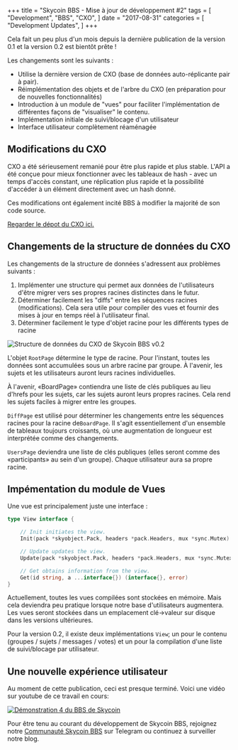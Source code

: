 +++
title = "Skycoin BBS - Mise à jour de développement #2"
tags = [
    "Development",
    "BBS",
    "CXO",
]
date = "2017-08-31"
categories = [
    "Development Updates",
]
+++

Cela fait un peu plus d'un mois depuis la dernière publication de la version 0.1 et la version 0.2 est bientôt prête !

Les changements sont les suivants :

- Utilise la dernière version de CXO (base de données auto-réplicante pair à pair).
- Réimplémentation des objets et de l'arbre du CXO (en préparation pour de nouvelles fonctionnalités)
- Introduction à un module de "vues" pour faciliter l'implémentation de différentes façons de "visualiser" le contenu.
- Implémentation initiale de suivi/blocage d'un utilisateur
- Interface utilisateur complètement réaménagée

## Modifications du CXO

CXO a été sérieusement remanié pour être plus rapide et plus stable. L'API a été conçue pour mieux fonctionner avec les tableaux de hash - avec un temps d'accès constant, une réplication plus rapide et la possibilité d'accéder à un élément directement avec un hash donné.

Ces modifications ont également incité BBS à modifier la majorité de son code source.

[Regarder le dépot du CXO ici.](https://github.com/skycoin/cxo)

## Changements de la structure de données du CXO

Les changements de la structure de données s'adressent aux problèmes suivants :

1. Implémenter une structure qui permet aux données de l'utilisateurs d'être migrer vers ses propres racines distinctes dans le futur.
2. Déterminer facilement les "diffs" entre les séquences racines (modifications). Cela sera utile pour compiler des vues et fournir des mises à jour en temps réel à l'utilisateur final.
3. Déterminer facilement le type d'objet racine pour les différents types de racine

![Structure de données du CXO de Skycoin BBS v0.2](/img/bbs_cxo_datastructure_v0.2.png)

L'objet `RootPage` détermine le type de racine. Pour l'instant, toutes les données sont accumulées sous un arbre racine par groupe. À l'avenir, les sujets et les utilisateurs auront leurs racines individuelles.

À l'avenir, «BoardPage» contiendra une liste de clés publiques au lieu d'hrefs pour les sujets, car les sujets auront leurs propres racines. Cela rend les sujets faciles à migrer entre les groupes.

`DiffPage` est utilisé pour déterminer les changements entre les séquences racines pour la racine de`BoardPage`. Il s'agit essentiellement d'un ensemble de tableaux toujours croissants, où une augmentation de longueur est interprétée comme des changements.

`UsersPage` deviendra une liste de clés publiques (elles seront comme des «participants» au sein d'un groupe). Chaque utilisateur aura sa propre racine.

## Impémentation du module de Vues

Une vue est principalement juste une interface :

```go
type View interface {

	// Init initiates the view.
	Init(pack *skyobject.Pack, headers *pack.Headers, mux *sync.Mutex) error

	// Update updates the view.
	Update(pack *skyobject.Pack, headers *pack.Headers, mux *sync.Mutex) error

	// Get obtains information from the view.
	Get(id string, a ...interface{}) (interface{}, error)
}
```

Actuellement, toutes les vues compilées sont stockées en mémoire. Mais cela deviendra peu pratique lorsque notre base d'utilisateurs augmentera. Les vues seront stockées dans un emplacement clé->valeur sur disque dans les versions ultérieures.

Pour la version 0.2, il existe deux implémentations `View`; un pour le contenu (groupes / sujets / messages / votes) et un pour la compilation d'une liste de suivi/blocage par utilisateur.

## Une nouvelle expérience utilisateur

Au moment de cette publication, ceci est presque terminé. Voici une vidéo sur youtube de ce travail en cours:


[![Démonstration 4 du BBS de Skycoin](https://i.ytimg.com/vi/Oue3WVkmGh4/0.jpg)](https://youtu.be/Oue3WVkmGh4)


Pour être tenu au courant du développement de Skycoin BBS, rejoignez notre [Communauté Skycoin BBS](https://t.me/skycoinbbs) sur Telegram ou continuez à surveiller notre blog.

